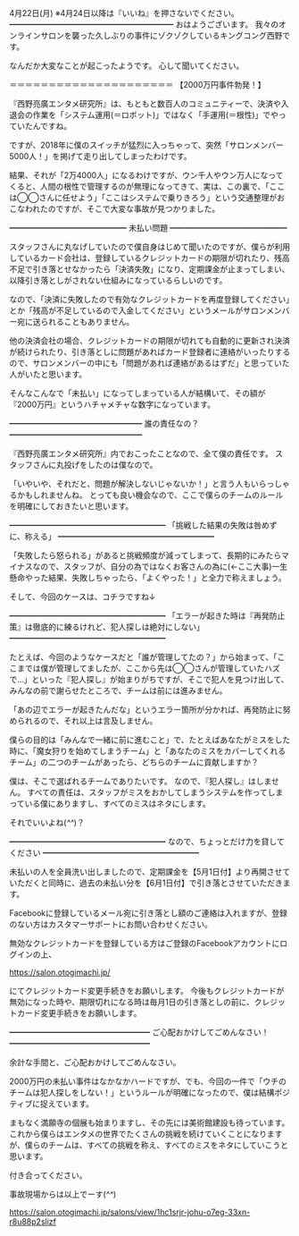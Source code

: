 4月22日(月) ※4月24日以降は『いいね』を押さないでください。
━━━━━━━━━━━━━━━━━━━━━
おはようございます。
我々のオンラインサロンを襲った久しぶりの事件にゾクゾクしているキングコング西野です。

なんだか大変なことが起こったようです。
心して聞いてください。

＝＝＝＝＝＝＝＝＝＝＝＝＝＝＝＝＝＝＝＝＝
【2000万円事件勃発！】


『西野亮廣エンタメ研究所』は、もともと数百人のコミュニティーで、決済や入退会の作業を「システム運用(＝ロボット)」ではなく「手運用(＝根性)」でやっていたんですね。

ですが、2018年に僕のスイッチが猛烈に入っちゃって、突然「サロンメンバー5000人！」を掲げて走り出してしまったわけです。

結果、それが「2万4000人」になるわけですが、ウン千人やウン万人になってくると、人間の根性で管理するのが無理になってきて、実は、この裏で、「ここは◯◯さんに任せよう」「ここはシステムで乗りきろう」という交通整理がおこなわれたのですが、そこで大変な事故が見つかりました。

━━━━━━━━━━━━━━━
未払い問題
━━━━━━━━━━━━━━━

スタッフさんに丸なげしていたので僕自身はじめて聞いたのですが、僕らが利用しているカード会社は、登録しているクレジットカードの期限が切れたり、残高不足で引き落とせなかったら「決済失敗」になり、定期課金が止まってしまい、以降引き落としがされない仕組みになっているらしいのです。

なので、「決済に失敗したので有効なクレジットカードを再度登録してください」とか「残高が不足しているので入金してください」というメールがサロンメンバー宛に送られることもありません。

他の決済会社の場合、クレジットカードの期限が切れても自動的に更新され決済が続けられたり、引き落としに問題があればカード登録者に連絡がいったりするので、サロンメンバーの中にも「問題があれば連絡があるはずだ」と思っていた人がいたと思います。

そんなこんなで「未払い」になってしまっている人が結構いて、その額が『2000万円』というハチャメチャな数字になっています。

━━━━━━━━━━━━━━━━━
誰の責任なの？
━━━━━━━━━━━━━━━━━

『西野亮廣エンタメ研究所』内でおこったことなので、全て僕の責任です。
スタッフさんに丸投げをしたのは僕なので。

「いやいや、それだと、問題が解決しないじゃないか！」と言う人もいらっしゃるかもしれませんね。
とっても良い機会なので、ここで僕らのチームのルールを明確にしておきたいと思います。　

━━━━━━━━━━━━━━━━━━━━
「挑戦した結果の失敗は咎めずに、称える」
━━━━━━━━━━━━━━━━━━━━

「失敗したら怒られる」があると挑戦頻度が減ってしまって、長期的にみたらマイナスなので、スタッフが、自分の為ではなくお客さんの為に(←ここ大事)一生懸命やった結果、失敗しちゃったら、「よくやった！」と全力で称えましょう。

そして、今回のケースは、コチラですね↓

━━━━━━━━━━━━━━━━━━━━
「エラーが起きた時は『再発防止策』は徹底的に練るけれど、犯人探しは絶対にしない」
━━━━━━━━━━━━━━━━━━━━

たとえば、今回のようなケースだと「誰が管理してたの？」から始まって、「ここまでは僕が管理してましたが、ここから先は◯◯さんが管理していたハズで…」といった『犯人探し』が始まりがちですが、そこで犯人を見つけ出して、みんなの前で謝らせたところで、チームは前には進みません。

「あの辺でエラーが起きたんだな」というエラー箇所が分かれば、再発防止に努められるので、それ以上は言及しません。

僕らの目的は「みんなで一緒に前に進むこと」で、たとえばあなたがミスをした時に、「魔女狩りを始めてしまうチーム」と「あなたのミスをカバーしてくれるチーム」の二つのチームがあったら、どちらのチームに貢献しますか？

僕は、そこで選ばれるチームでありたいです。
なので、『犯人探し』はしません。
すべての責任は、スタッフがミスをおかしてしまうシステムを作ってしまっている僕にありますし、すべてのミスはネタにします。

それでいいよね(*^^*)？

━━━━━━━━━━━━━━━━━━━━
なので、ちょっとだけ力を貸してください
━━━━━━━━━━━━━━━━━━━━

未払いの人を全員洗い出しましたので、定期課金を【5月1日付】より再開させていただくと同時に、過去の未払い分を【6月1日付】で引き落とさせていただきます。

Facebookに登録しているメール宛に引き落とし額のご連絡は入れますが、登録のない方はカスタマーサポートにお問い合わせください。

無効なクレジットカードを登録している方はご登録のFacebookアカウントにログインの上、

https://salon.otogimachi.jp/

にてクレジットカード変更手続きをお願いします。
今後もクレジットカードが無効になった時や、期限切れになる時は毎月1日の引き落としの前に、クレジットカード変更手続きをお願いします。

━━━━━━━━━━━━━━━━━━
ご心配おかけしてごめんなさい！
━━━━━━━━━━━━━━━━━━

余計な手間と、ご心配おかけしてごめんなさい。

2000万円の未払い事件はなかなかハードですが、でも、今回の一件で「ウチのチームは犯人探しをしない！」というルールが明確になったので、僕は結構ポジティブに捉えています。

まもなく満願寺の個展も始まりますし、その先には美術館建設も待っています。
これから僕らはエンタメの世界でたくさんの挑戦を続けていくことになりますが、僕らのチームは、すべての挑戦を称え、すべてのミスをネタにしていこうと思います。

付き合ってください。

事故現場からは以上でーす(*^^*)

https://salon.otogimachi.jp/salons/view/1hc1srjr-johu-o7eg-33xn-r8u88p2slizf
